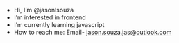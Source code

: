 - Hi, I’m @jasonlsouza
- I’m interested in frontend
- I’m currently learning javascript
- How to reach me: Email- jason.souza.jas@outlook.com
